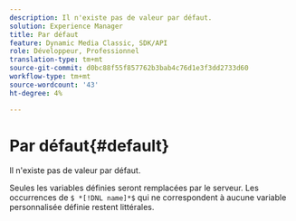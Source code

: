 ```yaml
---
description: Il n'existe pas de valeur par défaut.
solution: Experience Manager
title: Par défaut
feature: Dynamic Media Classic, SDK/API
role: Développeur, Professionnel
translation-type: tm+mt
source-git-commit: d0bc88f55f857762b3bab4c76d1e3f3dd2733d60
workflow-type: tm+mt
source-wordcount: '43'
ht-degree: 4%

---
```



# Par défaut{#default}

Il n&#39;existe pas de valeur par défaut.

Seules les variables définies seront remplacées par le serveur. Les occurrences de `$ *[!DNL name]*$` qui ne correspondent à aucune variable personnalisée définie restent littérales.
